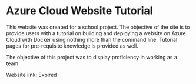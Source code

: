 # Azure Cloud Website Tutorial
This website was created for a school project. The objective of the site is to provide users with a tutorial on building and deploying a website on Azure Cloud with Docker using nothing more than the command line. Tutorial pages for pre-requisite knowledge is provided as well. 

The objective of this project was to display proficiency in working as a team.

Website link: Expired
